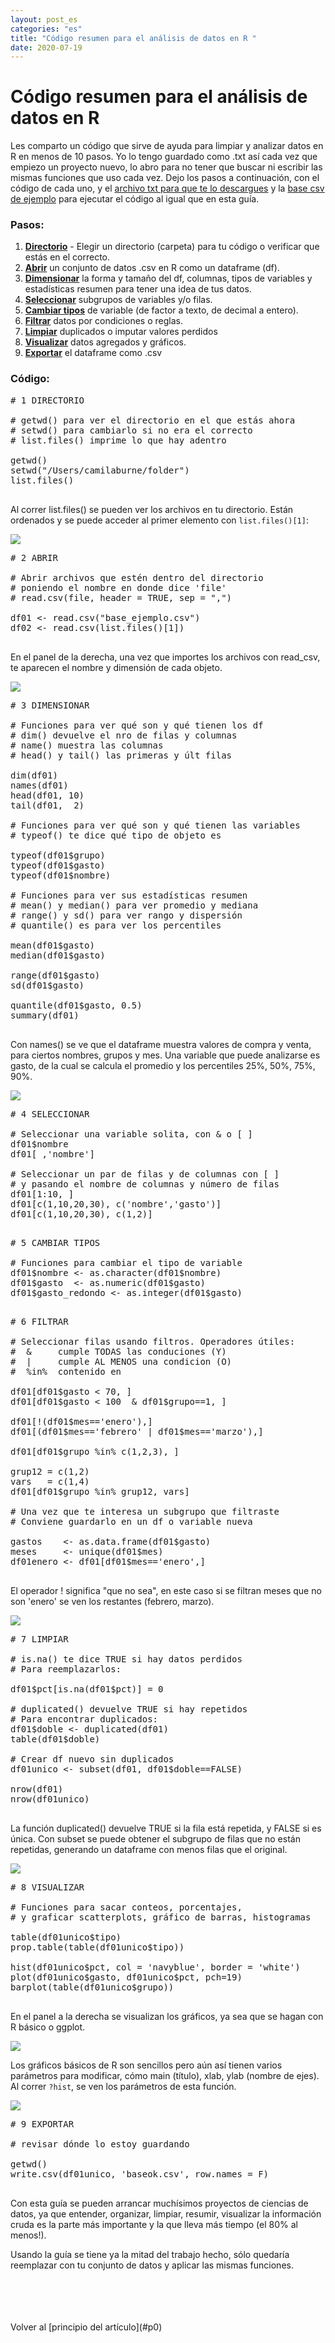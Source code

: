 ```yaml
---
layout: post_es
categories: "es"
title: "Código resumen para el análisis de datos en R "
date: 2020-07-19
---
```




# Código resumen para el análisis de datos en R<a name="p0"></a>  
Les comparto un código que sirve de ayuda para limpiar y analizar datos en R en menos de 10 pasos. Yo lo tengo guardado como .txt así cada vez que empiezo un proyecto nuevo, lo abro para no tener que buscar ni escribir las mismas funciones que uso cada vez. Dejo los pasos a continuación, con el código de cada uno, y el
<a href="/download/template-analisis-datos-R-codigo.txt" class="download">archivo txt para que te lo descargues</a> y la <a href="/download/base_ejemplo.csv" class="download">base csv de ejemplo</a> para ejecutar el código al igual que en esta guía.


### Pasos:

1. [**Directorio**](#p1) - Elegir un directorio (carpeta) para tu código o verificar que estás en el correcto.
2. [**Abrir**](#p2) un conjunto de datos .csv en R como un dataframe (df).
3. [**Dimensionar**](#p3) la forma y tamaño del df, columnas, tipos de variables y estadísticas resumen para tener una idea de tus datos.
4. [**Seleccionar**](#p4) subgrupos de variables y/o filas.
5. [**Cambiar tipos**](#p5) de variable (de factor a texto, de decimal a entero).
6. [**Filtrar**](#p6) datos por condiciones o reglas.
7. [**Limpiar**](#p7) duplicados o imputar valores perdidos
8. [**Visualizar**](#p8) datos agregados y gráficos.
9. [**Exportar**](#p9) el dataframe como .csv

### Código:


<pre>
# 1 DIRECTORIO<a name="p1"></a>  

# getwd() para ver el directorio en el que estás ahora
# setwd() para cambiarlo si no era el correcto
# list.files() imprime lo que hay adentro

getwd()
setwd("/Users/camilaburne/folder")
list.files()

</pre>

Al correr list.files() se pueden ver los archivos en tu directorio. Están ordenados y se puede acceder al primer elemento con `list.files()[1]`:

<img src="/images/template-analisis-datos-R-p1.png" class="postimg" >


<pre>
# 2 ABRIR<a name="p2"></a>    

# Abrir archivos que estén dentro del directorio
# poniendo el nombre en donde dice 'file'
# read.csv(file, header = TRUE, sep = ",")

df01 <- read.csv("base_ejemplo.csv")
df02 <- read.csv(list.files()[1])

</pre>

En el panel de la derecha, una vez que importes los archivos con read_csv, te aparecen el nombre y dimensión de cada objeto.

<img src="/images/template-analisis-datos-R-p2.png" class="postimg" >


<pre>
# 3 DIMENSIONAR<a name="p3"></a>  

# Funciones para ver qué son y qué tienen los df
# dim() devuelve el nro de filas y columnas
# name() muestra las columnas
# head() y tail() las primeras y últ filas

dim(df01)
names(df01)
head(df01, 10)
tail(df01,  2)

# Funciones para ver qué son y qué tienen las variables
# typeof() te dice qué tipo de objeto es

typeof(df01$grupo)
typeof(df01$gasto)
typeof(df01$nombre)

# Funciones para ver sus estadísticas resumen
# mean() y median() para ver promedio y mediana
# range() y sd() para ver rango y dispersión
# quantile() es para ver los percentiles

mean(df01$gasto)
median(df01$gasto)

range(df01$gasto)
sd(df01$gasto)

quantile(df01$gasto, 0.5)
summary(df01)

</pre>

Con names() se ve que el dataframe muestra valores de compra y venta, para ciertos nombres, grupos y mes. Una variable que puede analizarse es gasto, de la cual se calcula el promedio y los percentiles 25%, 50%, 75%, 90%.

<img src="/images/template-analisis-datos-R-p3.png" class="postimg" >


<pre>
# 4 SELECCIONAR<a name="p4"></a>    

# Seleccionar una variable solita, con & o [ ]
df01$nombre
df01[ ,'nombre']

# Seleccionar un par de filas y de columnas con [ ]
# y pasando el nombre de columnas y número de filas
df01[1:10, ]
df01[c(1,10,20,30), c('nombre','gasto')]
df01[c(1,10,20,30), c(1,2)]

</pre>

<pre>
# 5 CAMBIAR TIPOS<a name="p5"></a>  

# Funciones para cambiar el tipo de variable
df01$nombre <- as.character(df01$nombre)
df01$gasto  <- as.numeric(df01$gasto)
df01$gasto_redondo <- as.integer(df01$gasto)

</pre>

<pre>
# 6 FILTRAR<a name="p6"></a>  

# Seleccionar filas usando filtros. Operadores útiles:
#  &     cumple TODAS las conduciones (Y)
#  |     cumple AL MENOS una condicion (O)
#  %in%  contenido en  

df01[df01$gasto < 70, ]
df01[df01$gasto < 100  & df01$grupo==1, ]

df01[!(df01$mes=='enero'),]
df01[(df01$mes=='febrero' | df01$mes=='marzo'),]

df01[df01$grupo %in% c(1,2,3), ]

grup12 = c(1,2)
vars   = c(1,4)
df01[df01$grupo %in% grup12, vars]

# Una vez que te interesa un subgrupo que filtraste
# Conviene guardarlo en un df o variable nueva

gastos    <- as.data.frame(df01$gasto)
meses     <- unique(df01$mes)
df01enero <- df01[df01$mes=='enero',]

</pre>

El operador ! significa "que no sea", en este caso si se filtran meses que no son 'enero' se ven los restantes (febrero, marzo).

<img src="/images/template-analisis-datos-R-p6.png" class="postimg" >



<pre>
# 7 LIMPIAR<a name="p7"></a>  

# is.na() te dice TRUE si hay datos perdidos
# Para reemplazarlos:

df01$pct[is.na(df01$pct)] = 0

# duplicated() devuelve TRUE si hay repetidos
# Para encontrar duplicados:
df01$doble <- duplicated(df01)
table(df01$doble)

# Crear df nuevo sin duplicados
df01unico <- subset(df01, df01$doble==FALSE)

nrow(df01)
nrow(df01unico)

</pre>

La función duplicated() devuelve TRUE si la fila está repetida, y FALSE si es única. Con subset se puede obtener el subgrupo de filas que no están repetidas, generando un dataframe con menos filas que el original.

<img src="/images/template-analisis-datos-R-p7.png" class="postimg" >



<pre>
# 8 VISUALIZAR<a name="p8"></a>  

# Funciones para sacar conteos, porcentajes,
# y graficar scatterplots, gráfico de barras, histogramas

table(df01unico$tipo)
prop.table(table(df01unico$tipo))

hist(df01unico$pct, col = 'navyblue', border = 'white')
plot(df01unico$gasto, df01unico$pct, pch=19)
barplot(table(df01unico$grupo))

</pre>

En el panel a la derecha se visualizan los gráficos, ya sea que se hagan con R básico o  ggplot.

<img src="/images/template-analisis-datos-R-p8-2.png" class="postimg" >

Los gráficos básicos de R son sencillos pero aún así tienen varios parámetros para modificar, cómo main (título), xlab, ylab (nombre de ejes). Al correr `?hist`, se ven los parámetros de esta función.

<img src="/images/template-analisis-datos-R-p8-1.png" class="postimg" >



<pre>
# 9 EXPORTAR<a name="p9"></a>  

# revisar dónde lo estoy guardando

getwd()
write.csv(df01unico, 'baseok.csv', row.names = F)

</pre>

Con esta guía se pueden arrancar muchísimos proyectos de ciencias de datos, ya que entender, organizar, limpiar, resumir, visualizar la información cruda es la parte más importante y la que lleva más tiempo (el 80% al menos!).

Usando la guía se tiene ya la mitad del trabajo hecho, sólo quedaría reemplazar con tu conjunto de datos y aplicar las mismas funciones.

<br>
<br>
<br>
<br>
Volver al [principio del artículo](#p0)
